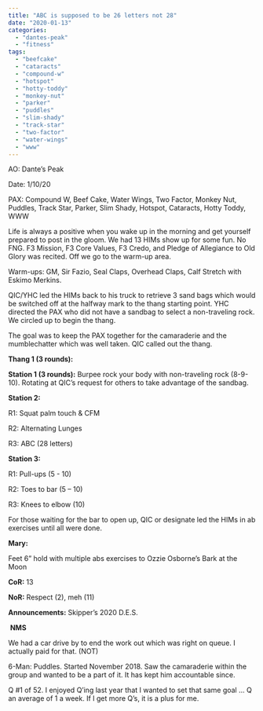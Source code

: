 ```yaml
---
title: "ABC is supposed to be 26 letters not 28"
date: "2020-01-13"
categories: 
  - "dantes-peak"
  - "fitness"
tags: 
  - "beefcake"
  - "cataracts"
  - "compound-w"
  - "hotspot"
  - "hotty-toddy"
  - "monkey-nut"
  - "parker"
  - "puddles"
  - "slim-shady"
  - "track-star"
  - "two-factor"
  - "water-wings"
  - "www"
---
```


AO: Dante’s Peak

Date: 1/10/20

PAX: Compound W, Beef Cake, Water Wings, Two Factor, Monkey Nut, Puddles, Track Star, Parker, Slim Shady, Hotspot, Cataracts, Hotty Toddy, WWW

Life is always a positive when you wake up in the morning and get yourself prepared to post in the gloom. We had 13 HIMs show up for some fun. No FNG. F3 Mission, F3 Core Values, F3 Credo, and Pledge of Allegiance to Old Glory was recited. Off we go to the warm-up area. 

Warm-ups: GM, Sir Fazio, Seal Claps, Overhead Claps, Calf Stretch with Eskimo Merkins.

QIC/YHC led the HIMs back to his truck to retrieve 3 sand bags which would be switched off at the halfway mark to the thang starting point. YHC directed the PAX who did not have a sandbag to select a non-traveling rock. We circled up to begin the thang.

The goal was to keep the PAX together for the camaraderie and the mumblechatter which was well taken. QIC called out the thang.

**Thang 1 (3 rounds):**

**Station 1 (3 rounds):** Burpee rock your body with non-traveling rock (8-9-10). Rotating at QIC’s request for others to take advantage of the sandbag.

**Station 2:**

R1: Squat palm touch & CFM

R2: Alternating Lunges

R3: ABC (28 letters)

**Station 3:**

R1: Pull-ups (5 - 10)

R2: Toes to bar (5 – 10)

R3: Knees to elbow (10)

For those waiting for the bar to open up, QIC or designate led the HIMs in ab exercises until all were done.

**Mary:**

Feet 6” hold with multiple abs exercises to Ozzie Osborne’s Bark at the Moon

**CoR:** 13

**NoR:** Respect (2), meh (11)

**Announcements:** Skipper’s 2020 D.E.S.

 **NMS**

We had a car drive by to end the work out which was right on queue. I actually paid for that. (NOT)

6-Man: Puddles. Started November 2018. Saw the camaraderie within the group and wanted to be a part of it. It has kept him accountable since.

Q #1 of 52. I enjoyed Q’ing last year that I wanted to set that same goal ... Q an average of 1 a week. If I get more Q’s, it is a plus for me.
